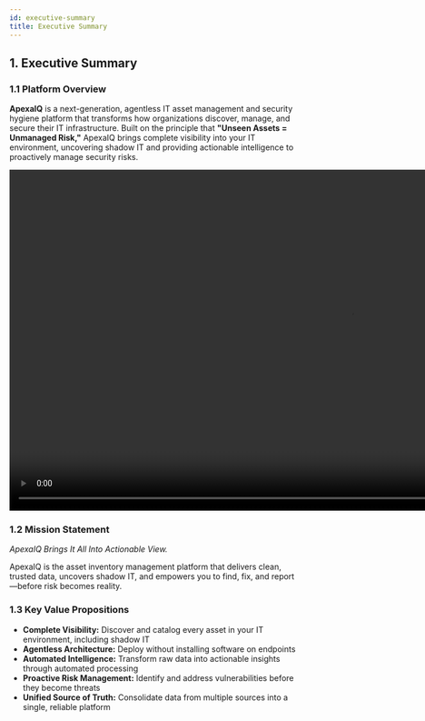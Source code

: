 ```yaml
---
id: executive-summary
title: Executive Summary
---
```


## 1. Executive Summary

### 1.1 Platform Overview

**ApexaIQ** is a next-generation, agentless IT asset management and security hygiene platform that transforms how organizations discover, manage, and secure their IT infrastructure. Built on the principle that **"Unseen Assets = Unmanaged Risk,"** ApexaIQ brings complete visibility into your IT environment, uncovering shadow IT and providing actionable intelligence to proactively manage security risks.

<video autoPlay muted loop playsInline width="1200">
  <source src="/img/apexaiq-dashboard.mp4" type="video/mp4" />
</video>

### 1.2 Mission Statement

*ApexaIQ Brings It All Into Actionable View.*

ApexaIQ is the asset inventory management platform that delivers clean, trusted data, uncovers shadow IT, and empowers you to find, fix, and report—before risk becomes reality.

### 1.3 Key Value Propositions

- **Complete Visibility:** Discover and catalog every asset in your IT environment, including shadow IT
- **Agentless Architecture:** Deploy without installing software on endpoints
- **Automated Intelligence:** Transform raw data into actionable insights through automated processing
- **Proactive Risk Management:** Identify and address vulnerabilities before they become threats
- **Unified Source of Truth:** Consolidate data from multiple sources into a single, reliable platform
